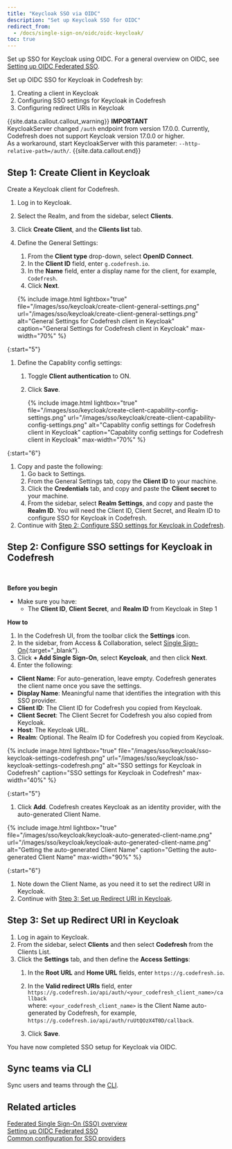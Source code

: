 ```yaml
---
title: "Keycloak SSO via OIDC"
description: "Set up Keycloak SSO for OIDC"
redirect_from:
  - /docs/single-sign-on/oidc/oidc-keycloak/
toc: true
---
```

Set up SSO for Keycloak using OIDC.
For a general overview on OIDC, see [Setting up OIDC Federated SSO]({{site.baseurl}}/docs/administration/single-sign-on/oidc/).  

Set up OIDC SSO for Keycloak in Codefresh by:
1. Creating a client in Keycloak
1. Configuring SSO settings for Keycloak in Codefresh
1. Configuring redirect URIs in Keycloak

{{site.data.callout.callout_warning}}
**IMPORTANT**  
KeycloakServer changed `/auth` endpoint from version 17.0.0. Currently, Codefresh does not support Keycloak version 17.0.0 or higher.  
As a workaround, start KeycloakServer with this parameter:  `--http-relative-path=/auth/`.
{{site.data.callout.end}}


## Step 1: Create Client in Keycloak

Create a Keycloak client for Codefresh.

1. Log in to Keycloak.
1. Select the Realm, and from the sidebar, select **Clients**.
1. Click **Create Client**, and the **Clients list** tab.
1. Define the General Settings: 
    1. From the **Client type** drop-down, select **OpenID Connect**. 
    1. In the **Client ID** field, enter `g.codefresh.io`.  
    1. In the **Name** field, enter a display name for the client, for example, `Codefresh`.   
    1. Click **Next**. 
    
    {% include image.html 
       lightbox="true" 
       file="/images/sso/keycloak/create-client-general-settings.png" 
       url="/images/sso/keycloak/create-client-general-settings.png"
       alt="General Settings for Codefresh client in Keycloak"
       caption="General Settings for Codefresh client in Keycloak"
       max-width="70%"
       %}

{:start="5"}    
1.  Define the Capablity config settings:
    1. Toggle **Client authentication** to ON.
    1. Click **Save**.
    
        {% include image.html 
       lightbox="true" 
       file="/images/sso/keycloak/create-client-capability-config-settings.png" 
       url="/images/sso/keycloak/create-client-capability-config-settings.png"
       alt="Capablity config settings for Codefresh client in Keycloak"
       caption="Capablity config settings for Codefresh client in Keycloak"
       max-width="70%"
       %}

{:start="6"}
1. Copy and paste the following:
    1. Go back to Settings.
    1. From the General Settings tab, copy the **Client ID** to your machine.
    1. Click the **Credentials** tab, and copy and paste the **Client secret** to your machine. 
    1. From the sidebar, select **Realm Settings**, and copy and paste the **Realm ID**. 
  You will need the Client ID, Client Secret, and Realm ID to configure SSO for Keycloak in Codefresh.
1. Continue with [Step 2: Configure SSO settings for Keycloak in Codefresh](#step-2-configure-sso-settings-for-keycloak-in-codefresh).

## Step 2: Configure SSO settings for Keycloak in Codefresh
<br>

**Before you begin**  
* Make sure you have:
  * The **Client ID**, **Client Secret**, and **Realm ID** from Keycloak in Step 1

**How to**  

1. In the Codefresh UI, from the toolbar click the **Settings** icon.
1. In the sidebar, from Access & Collaboration, select [Single Sign-On](https://g.codefresh.io/2.0/account-settings/single-sign-on){:target="\_blank"}.
1. Click **+ Add Single Sign-On**, select **Keycloak**, and then click **Next**.
1. Enter the following: 
  * **Client Name**: For auto-generation, leave empty. Codefresh generates the client name once you save the settings.  
  * **Display Name**: Meaningful name that identifies the integration with this SSO provider.
  * **Client ID**: The Client ID for Codefresh you copied from Keycloak.  
  * **Client Secret**: The Client Secret for Codefresh you also copied from Keycloak. 
  * **Host**: The Keycloak URL.
  * **Realm**: Optional. The Realm ID for Codefresh you copied from Keycloak.

 {% include image.html 
 lightbox="true" 
 file="/images/sso/keycloak/sso-keycloak-settings-codefresh.png" 
  url="/images/sso/keycloak/sso-keycloak-settings-codefresh.png"
  alt="SSO settings for Keycloak in Codefresh"
  caption="SSO settings for Keycloak in Codefresh"
  max-width="40%"
  %}

{:start="5"}
1. Click **Add**. Codefresh creates Keycloak as an identity provider, with the auto-generated Client Name. 

  {% include image.html 
  lightbox="true" 
  file="/images/sso/keycloak/keycloak-auto-generated-client-name.png" 
  url="/images/sso/keycloak/keycloak-auto-generated-client-name.png"
  alt="Getting the auto-generated Client Name"
  caption="Getting the auto-generated Client Name"
  max-width="90%"
  %}

{:start="6"}
1. Note down the Client Name, as you need it to set the redirect URI in Keycloak.
1. Continue with [Step 3: Set up Redirect URI in Keycloak](#step-3-set-up-redirect-uri-in-keycloak).

## Step 3: Set up Redirect URI in Keycloak
1. Log in again to Keycloak. 
1. From the sidebar, select **Clients** and then select **Codefresh** from the Clients List.
1. Click the **Settings** tab, and then define the **Access Settings**:
    1. In the **Root URL** and **Home URL** fields, enter `https://g.codefresh.io`.
    1. In the **Valid redirect URIs** field, enter `https://g.codefresh.io/api/auth/<your_codefresh_client_name>/callback`  
       where: `<your_codefresh_client_name>` is the Client Name auto-generated by Codefresh, for example, `https://g.codefresh.io/api/auth/ruUtQOzX4T0D/callback`.

    1. Click **Save**.
  

You have now completed SSO setup for Keycloak via OIDC.

## Sync teams via CLI
Sync users and teams through the [CLI]({{site.baseurl}}/docs/administration/single-sign-on/team-sync/#cli-synchronize-teams).

## Related articles
[Federated Single Sign-On (SSO) overview]({{site.baseurl}}/docs/administration/single-sign-on/)  
[Setting up OIDC Federated SSO]({{site.baseurl}}/docs/administration/single-sign-on/oidc/)  
[Common configuration for SSO providers]({{site.baseurl}}/docs/administration/single-sign-on/team-sync/)  